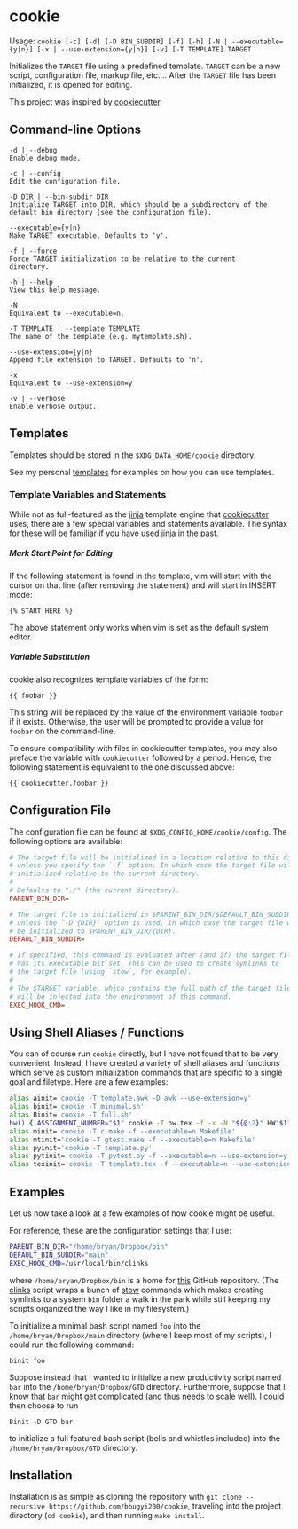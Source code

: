 # cookie

Usage: `cookie [-c] [-d] [-D BIN_SUBDIR] [-f] [-h] [-N | --executable={y|n}] [-x | --use-extension={y|n}] [-v] [-T TEMPLATE] TARGET`

Initializes the `TARGET` file using a predefined template. `TARGET` can be a
new script, configuration file, markup file, etc.... After the `TARGET` file
has been initialized, it is opened for editing.

This project was inspired by [cookiecutter].

## Command-line Options
```
-d | --debug
Enable debug mode.

-c | --config
Edit the configuration file.

-D DIR | --bin-subdir DIR
Initialize TARGET into DIR, which should be a subdirectory of the
default bin directory (see the configuration file).

--executable={y|n}
Make TARGET executable. Defaults to 'y'.

-f | --force
Force TARGET initialization to be relative to the current
directory.

-h | --help
View this help message.

-N
Equivalent to --executable=n.

-T TEMPLATE | --template TEMPLATE
The name of the template (e.g. mytemplate.sh).

--use-extension={y|n}
Append file extension to TARGET. Defaults to 'n'.

-x
Equivalent to --use-extension=y

-v | --verbose
Enable verbose output.
```

## Templates

Templates should be stored in the `$XDG_DATA_HOME/cookie` directory.

See my personal [templates] for examples on how you can use templates.

### Template Variables and Statements
While not as full-featured as the [jinja] template engine that [cookiecutter] uses, there are a few special variables and statements available. The syntax for these will be familiar if you have used [jinja] in the past.

##### Mark Start Point for Editing
If the following statement is found in the template, vim will start with the cursor on that line (after removing the statement) and will start in INSERT mode:
```
{% START HERE %}
```
The above statement only works when vim is set as the default system editor. 

##### Variable Substitution
cookie also recognizes template variables of the form:
```
{{ foobar }}
```
This string will be replaced by the value of the environment variable `foobar` if it exists. Otherwise, the user will be prompted to provide a value for `foobar` on the command-line.

To ensure compatibility with files in cookiecutter templates, you may also preface the variable with `cookiecutter` followed by a period. Hence, the following statement is equivalent to the one discussed above:
``` 
{{ cookiecutter.foobar }}
```


## Configuration File

The configuration file can be found at `$XDG_CONFIG_HOME/cookie/config`. The following options are available:

``` ini
# The target file will be initialized in a location relative to this directory
# unless you specify the `-f` option. In which case the target file will be
# initialized relative to the current directory.
#
# Defaults to "./" (the current directory).
PARENT_BIN_DIR=

# The target file is initialized in $PARENT_BIN_DIR/$DEFAULT_BIN_SUBDIR
# unless the `-D {DIR}` option is used. In which case the target file will
# be initialized to $PARENT_BIN_DIR/{DIR}.
DEFAULT_BIN_SUBDIR=

# If specified, this command is evaluated after (and if) the target file
# has its executable bit set. This can be used to create symlinks to
# the target file (using `stow`, for example).
#
# The $TARGET variable, which contains the full path of the target file,
# will be injected into the environment of this command.
EXEC_HOOK_CMD=
```

## Using Shell Aliases / Functions

You can of course run `cookie` directly, but I have not found that to
be very convenient. Instead, I have created a variety of shell aliases and
functions which serve as custom initialization commands that are specific to a
single goal and filetype. Here are a few examples:

``` bash
alias ainit='cookie -T template.awk -D awk --use-extension=y'
alias binit='cookie -T minimal.sh'
alias Binit='cookie -T full.sh'
hw() { ASSIGNMENT_NUMBER="$1" cookie -T hw.tex -f -x -N "${@:2}" HW"$1"/hw"$1"; }
alias minit='cookie -T c.make -f --executable=n Makefile'
alias mtinit='cookie -T gtest.make -f --executable=n Makefile'
alias pyinit='cookie -T template.py'
alias pytinit='cookie -T pytest.py -f --executable=n --use-extension=y'
alias texinit='cookie -T template.tex -f --executable=n --use-extension=y'
```

## Examples

Let us now take a look at a few examples of how cookie might be useful. 

For reference, these are the configuration settings that I use:
``` bash
PARENT_BIN_DIR="/home/bryan/Dropbox/bin"
DEFAULT_BIN_SUBDIR="main"
EXEC_HOOK_CMD=/usr/local/bin/clinks
```
where `/home/bryan/Dropbox/bin` is a home for [this][scripts] GitHub repository. (The [clinks] script wraps a bunch of [stow] commands which makes creating symlinks to a system `bin` folder a walk in the park while still keeping my scripts organized the way I like in my filesystem.)

To initialize a minimal bash script named `foo` into the `/home/bryan/Dropbox/main` directory (where I keep most of my scripts), I could run the following command:
```
binit foo
```
Suppose instead that I wanted to initialize a new productivity script named `bar` into the `/home/bryan/Dropbox/GTD` directory. Furthermore, suppose that I know that `bar` might get complicated (and thus needs to scale well). I could then choose to run
```
Binit -D GTD bar
```
to initialize a full featured bash script (bells and whistles included) into the `/home/bryan/Dropbox/GTD` directory.

## Installation

Installation is as simple as cloning the repository with `git clone --recursive https://github.com/bbugyi200/cookie`, traveling into the project directory (`cd cookie`), and then running `make install`.

[jinja]: https://github.com/pallets/jinja
[cookiecutter]: https://github.com/audreyr/cookiecutter
[scripts]: https://github.com/bbugyi200/scripts
[clinks]: https://github.com/bbugyi200/scripts/blob/master/main/clinks
[templates]: https://github.com/bbugyi200/dotfiles/tree/master/.local/share/cookie
[stow]: https://www.gnu.org/software/stow/manual/stow.html
